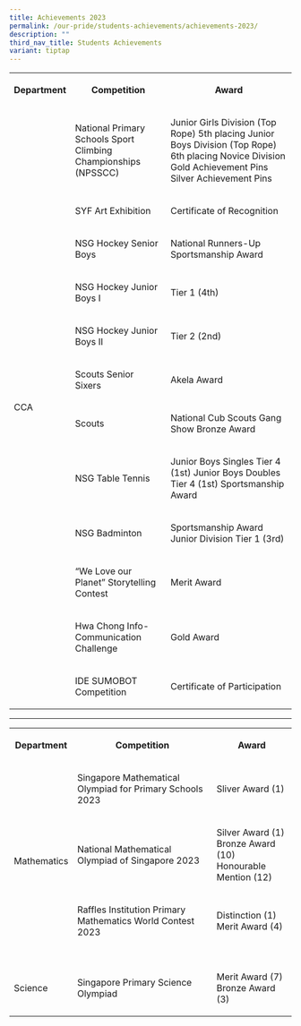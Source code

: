 ```yaml
---
title: Achievements 2023
permalink: /our-pride/students-achievements/achievements-2023/
description: ""
third_nav_title: Students Achievements
variant: tiptap
---
```

<table style="minWidth: 75px">
<colgroup>
<col>
<col>
<col>
</colgroup>
<tbody>
<tr>
<th rowspan="1" colspan="1">
<p><strong>Department</strong>
</p>
</th>
<th rowspan="1" colspan="1">
<p><strong>Competition</strong>
</p>
</th>
<th rowspan="1" colspan="1">
<p><strong>Award</strong>
</p>
</th>
</tr>
<tr>
<td rowspan="12" colspan="1">
<p>CCA</p>
</td>
<td rowspan="1" colspan="1">
<p>National Primary Schools Sport Climbing Championships (NPSSCC)</p>
</td>
<td rowspan="1" colspan="1">
<p>Junior Girls Division (Top Rope) 5th placing Junior Boys Division (Top
Rope) 6th placing Novice Division Gold Achievement Pins Silver Achievement
Pins</p>
</td>
</tr>
<tr>
<td rowspan="1" colspan="1">
<p>SYF Art Exhibition</p>
</td>
<td rowspan="1" colspan="1">
<p>Certificate of Recognition</p>
</td>
</tr>
<tr>
<td rowspan="1" colspan="1">
<p>NSG Hockey Senior Boys</p>
</td>
<td rowspan="1" colspan="1">
<p>National Runners-Up Sportsmanship Award</p>
</td>
</tr>
<tr>
<td rowspan="1" colspan="1">
<p>NSG Hockey Junior Boys I</p>
</td>
<td rowspan="1" colspan="1">
<p>Tier 1 (4th)</p>
</td>
</tr>
<tr>
<td rowspan="1" colspan="1">
<p>NSG Hockey Junior Boys II</p>
</td>
<td rowspan="1" colspan="1">
<p>Tier 2 (2nd)</p>
</td>
</tr>
<tr>
<td rowspan="1" colspan="1">
<p>Scouts Senior Sixers</p>
</td>
<td rowspan="1" colspan="1">
<p>Akela Award</p>
</td>
</tr>
<tr>
<td rowspan="1" colspan="1">
<p>Scouts</p>
</td>
<td rowspan="1" colspan="1">
<p>National Cub Scouts Gang Show Bronze Award</p>
</td>
</tr>
<tr>
<td rowspan="1" colspan="1">
<p>NSG Table Tennis</p>
</td>
<td rowspan="1" colspan="1">
<p>Junior Boys Singles Tier 4 (1st) Junior Boys Doubles Tier 4 (1st) Sportsmanship
Award</p>
</td>
</tr>
<tr>
<td rowspan="1" colspan="1">
<p>NSG Badminton</p>
</td>
<td rowspan="1" colspan="1">
<p>Sportsmanship Award Junior Division Tier 1 (3rd)</p>
</td>
</tr>
<tr>
<td rowspan="1" colspan="1">
<p>“We Love our Planet” Storytelling Contest</p>
</td>
<td rowspan="1" colspan="1">
<p>Merit Award</p>
</td>
</tr>
<tr>
<td rowspan="1" colspan="1">
<p>Hwa Chong Info-Communication Challenge</p>
</td>
<td rowspan="1" colspan="1">
<p>Gold Award</p>
</td>
</tr>
<tr>
<td rowspan="1" colspan="1">
<p>IDE SUMOBOT Competition</p>
</td>
<td rowspan="1" colspan="1">
<p>Certificate of Participation</p>
</td>
</tr>
</tbody>
</table>
<hr>
<p></p>
<table style="minWidth: 75px">
<colgroup>
<col>
<col>
<col>
</colgroup>
<tbody>
<tr>
<th rowspan="1" colspan="1">
<p><strong>Department</strong>
</p>
</th>
<th rowspan="1" colspan="1">
<p><strong>Competition</strong>
</p>
</th>
<th rowspan="1" colspan="1">
<p><strong>Award</strong>
</p>
</th>
</tr>
<tr>
<td rowspan="4" colspan="1">
<p>Mathematics</p>
</td>
<td rowspan="1" colspan="1">
<p>Singapore Mathematical Olympiad for Primary Schools 2023</p>
</td>
<td rowspan="1" colspan="1">
<p>Sliver Award (1)</p>
</td>
</tr>
<tr>
<td rowspan="1" colspan="1">
<p>National Mathematical Olympiad of Singapore 2023</p>
</td>
<td rowspan="1" colspan="1">
<p>Silver Award (1)
<br>Bronze Award (10)
<br>Honourable Mention (12)</p>
</td>
</tr>
<tr>
<td rowspan="1" colspan="1">
<p>Raffles Institution Primary Mathematics World Contest 2023</p>
</td>
<td rowspan="1" colspan="1">
<p>Distinction (1)
<br>Merit Award (4)</p>
</td>
</tr>
<tr>
<td rowspan="1" colspan="1">
<p></p>
</td>
<td rowspan="1" colspan="1">
<p></p>
</td>
</tr>
<tr>
<td rowspan="1" colspan="1">
<p>Science</p>
</td>
<td rowspan="1" colspan="1">
<p>Singapore Primary Science Olympiad
<br>
</p>
</td>
<td rowspan="1" colspan="1">
<p>Merit Award (7)
<br>Bronze Award (3)</p>
</td>
</tr>
</tbody>
</table>
<p></p>